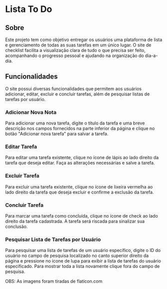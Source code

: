 # Lista To Do

## Sobre 

Este projeto tem como objetivo entregar os usuários uma plataforma de lista e gerenciamento de todas as suas tarefas em um único lugar. O site de checklist facilita a visualização clara de tudo o que precisa ser feito, acompanhando o progresso pessoal e ajudando na organização do dia-a-dia.

## Funcionalidades

O site possui diversas funcionalidades que permitem aos usuários adicionar, editar, excluir e concluir tarefas, além de pesquisar listas de tarefas por usuário.

### Adicionar Nova Nota

Para adicionar uma nova tarefa, digite o título da tarefa e uma breve descrição nos campos fornecidos na parte inferior da página e clique no botão "Adicionar nova tarefa" para salvar a tarefa.

### Editar Tarefa

Para editar uma tarefa existente, clique no ícone de lápis ao lado direito da tarefa que deseja editar. Faça as alterações necessárias e salve a tarefa.

### Excluir Tarefa

Para excluir uma tarefa existente, clique no ícone de lixeira vermelha ao lado direito da tarefa que deseja excluir e confirme a exclusão da tarefa.

### Concluir Tarefa

Para marcar uma tarefa como concluída, clique no ícone de check ao lado direito da tarefa cadastrada. A tarefa será riscada para sinalizar sua conclusão.

### Pesquisar Lista de Tarefas por Usuário

Para pesquisar uma lista de tarefas de um usuário específico, digite o ID do usuário no campo de pesquisa localizado no canto superior direito da página e pressione no ícone de lupa para exibir a lista de tarefas do usuário especificado. Para mostrar toda a lista novamente clique fora do campo de pesquisa.

OBS: As imagens foram tiradas de flaticon.com
